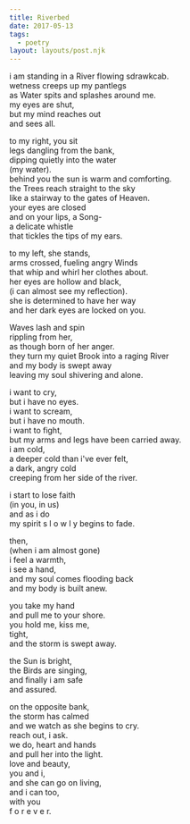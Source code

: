 ```yaml
---
title: Riverbed
date: 2017-05-13
tags:
  - poetry
layout: layouts/post.njk
---
```


i am standing in a River flowing sdrawkcab.<br/>
wetness creeps up my pantlegs<br/>
as Water spits and splashes around me.<br/>
my eyes are shut,<br/>
but my mind reaches out<br/>
and sees all.<br/>

to my right, you sit<br/>
legs dangling from the bank,<br/>
dipping quietly into the water<br/>
(my water).<br/>
behind you the sun is warm and comforting.<br/>
the Trees reach straight to the sky<br/>
like a stairway to the gates of Heaven.<br/>
your eyes are closed<br/>
and on your lips, a Song-<br/>
a delicate whistle<br/>
that tickles the tips of my ears.<br/>

to my left, she stands,<br/>
arms crossed, fueling angry Winds<br/>
that whip and whirl her clothes about.<br/>
her eyes are hollow and black,<br/>
(i can almost see my reflection).<br/>
she is determined to have her way<br/>
and her dark eyes are locked on you.<br/>

Waves lash and spin<br/>
rippling from her,<br/>
as though born of her anger.<br/>
they turn my quiet Brook into a raging River<br/>
and my body is swept away<br/>
leaving my soul shivering and alone.<br/>

i want to cry,<br/>
but i have no eyes.<br/>
i want to scream,<br/>
but i have no mouth.<br/>
i want to fight,<br/>
but my arms and legs have been carried away.<br/>
i am cold,<br/>
a deeper cold than i've ever felt,<br/>
a dark, angry cold<br/>
creeping from her side of the river.<br/>

i start to lose faith<br/>
(in you, in us)<br/>
and as i do<br/>
my spirit s l o w l y begins to fade.<br/>

then,<br/>
(when i am almost gone)<br/>
i feel a warmth,<br/>
i see a hand,<br/>
and my soul comes flooding back<br/>
and my body is built anew.<br/>

you take my hand<br/>
and pull me to your shore.<br/>
you hold me, kiss me,<br/>
tight,<br/>
and the storm is swept away.<br/>

the Sun is bright,<br/>
the Birds are singing,<br/>
and finally i am safe<br/>
and assured.<br/>

on the opposite bank,<br/>
the storm has calmed<br/>
and we watch as she begins to cry.<br/>
reach out, i ask.<br/>
we do, heart and hands<br/>
and pull her into the light.<br/>
love and beauty,<br/>
you and i,<br/>
and she can go on living,<br/>
and i can too,<br/>
with you<br/>
f o r e v e r.
